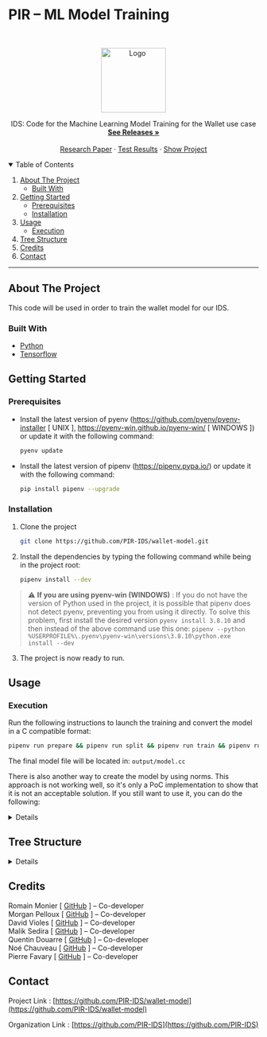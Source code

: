 # PIR – ML Model Training

<!-- PROJECT LOGO -->
<br />
<p align="center">
  <a href="https://github.com/PIR-IDS/wallet-model">
    <img src="https://avatars.githubusercontent.com/u/99486891" alt="Logo" width="130">
  </a>

  <p align="center">
    IDS: Code for the Machine Learning Model Training for the Wallet use case
    <br />
    <a href="https://github.com/PIR-IDS/wallet-model/releases"><strong>See Releases »</strong></a>
    <br />
    <br />
    <a href="#">Research Paper</a>
    ·
    <a href="https://github.com/PIR-IDS/wallet-model/actions/workflows/test.yml">Test Results</a>
    ·
    <a href="https://github.com/PIR-IDS/wallet-model/projects">Show Project</a>
  </p>
  
<!-- TABLE OF CONTENTS -->
<details open="open">
  <summary>Table of Contents</summary>
  <ol>
    <li>
      <a href="#about-the-project">About The Project</a>
      <ul>
        <li><a href="#built-with">Built With</a></li>
      </ul>
    </li>
    <li>
      <a href="#getting-started">Getting Started</a>
      <ul>
        <li><a href="#prerequisites">Prerequisites</a></li>
        <li><a href="#installation">Installation</a></li>
      </ul>
    </li>
    <li>
      <a href="#usage">Usage</a>
      <ul>
        <li><a href="#execution">Execution</a></li>
      </ul>
    <li><a href="#tree-structure">Tree Structure</a></li>
    <li><a href="#credits">Credits</a></li>
    <li><a href="#contact">Contact</a></li>

  </ol>
</details>

***

<!-- ABOUT THE PROJECT -->
## About The Project

This code will be used in order to train the wallet model for our IDS.

### Built With
* [Python](https://www.python.org/)
* [Tensorflow](https://www.tensorflow.org/)

<!-- GETTING STARTED -->
## Getting Started

### Prerequisites

* Install the latest version of pyenv (https://github.com/pyenv/pyenv-installer [ UNIX ], https://pyenv-win.github.io/pyenv-win/ [ WINDOWS ]) or update it with the following command:
  ```sh
  pyenv update
  ```
* Install the latest version of pipenv (https://pipenv.pypa.io/) or update it with the following command:
  ```sh
  pip install pipenv --upgrade
  ```
  
### Installation

1. Clone the project
   ```sh
   git clone https://github.com/PIR-IDS/wallet-model.git
   ```
2. Install the dependencies by typing the following command while being in the project root:
   ```sh
   pipenv install --dev
   ```
> :warning: **If you are using pyenv-win (WINDOWS)** : If you do not have the version of Python used in the project, it is possible that pipenv does not detect pyenv, preventing you from using it directly. To solve this problem, first install the desired version `pyenv install 3.8.10` and then instead of the above command use this one: `pipenv --python %USERPROFILE%\.pyenv\pyenv-win\versions\3.8.10\python.exe install --dev`
3. The project is now ready to run.

<!-- USAGE EXAMPLES -->
## Usage

### Execution

Run the following instructions to launch the training and convert the model in a C compatible format:
   ```sh
   pipenv run prepare && pipenv run split && pipenv run train && pipenv run generate
   ```
The final model file will be located in: `output/model.cc`

There is also another way to create the model by using norms. This approach is not working well, so it's only a PoC implementation to show that it is not an acceptable solution. If you still want to use it, you can do the following:

<details>

   ```sh
   pipenv run prepare_norm && pipenv run split && pipenv run train_norm && pipenv run generate
   ```

</details>


<!-- TREE STRUCTURE -->
## Tree Structure
<details>

_TODO_

</details>

<!-- CREDITS -->
## Credits

Romain Monier [ [GitHub](https://github.com/rmonier) ] – Co-developer
<br>
Morgan Pelloux [ [GitHub](https://github.com/MonsieurSinge) ] – Co-developer
<br>
David Violes [ [GitHub](https://github.com/ViolesD) ] – Co-developer
<br>
Malik Sedira [ [GitHub](https://github.com/sediramalik) ] – Co-developer
<br>
Quentin Douarre [ [GitHub](https://github.com/Quintus618) ] – Co-developer
<br>
Noé Chauveau [ [GitHub](https://github.com/Noecv) ] – Co-developer
<br>
Pierre Favary [ [GitHub](https://github.com/pdf-0) ] – Co-developer

<!-- CONTACT -->
## Contact

Project Link : [https://github.com/PIR-IDS/wallet-model](https://github.com/PIR-IDS/wallet-model)

Organization Link : [https://github.com/PIR-IDS](https://github.com/PIR-IDS)

